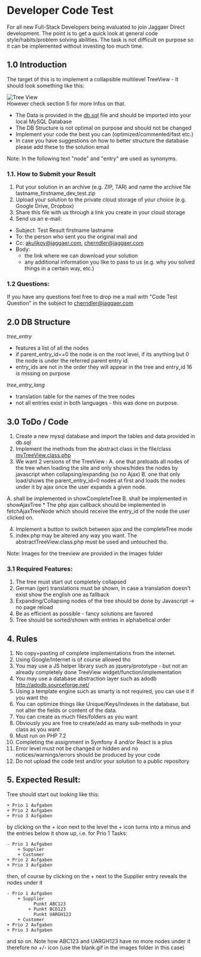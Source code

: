  # Developer Code Test
For all new Full-Stack Developers being evaluated to join Jaggaer Direct development. The point is to get a quick look at general code style/habits/problem solving abilities. The task is not difficult on purpose so it can be implemented without investing too much time.

## 1.0 Introduction

The target of this is to implement a collapsible multilevel TreeView - It should look something like this: 

![Tree View](GenericTreeView.jpg)  
However check section 5 for more Infos on that. 

- The Data is provided in the [db.sql](db.sql) file and should be imported into your local MySQL Database
- The DB Structure is not optimal on purpose and should not be changed
- Implement your code the best you can (optimized/commented/fast etc.)
- In case you have suggestions on how to better structure the database please add these to the solution email

Note: In the following text "node" and "entry" are used as synonyms.

### 1.1. How to Submit your Result

1. Put your solution in an archive (e.g. ZIP, TAR) and name the archive file lastname_firstname_dev_test.zip
2. Upload your solution to the private cloud storage of your choice (e.g. Google Drive, Dropbox)
3. Share this file with us through a link you create in your cloud storage
4. Send us an e-mail:
  * Subject: Test Result firstname lastname
  * To: the person who sent you the original mail and
  * Cc: akulikov@jaggaer.com, cherndler@jaggaer.com  
  * Body:
    * the link where we can download your solution
    * any additional information you like to pass to us (e.g. why you solved things in a certain way, etc.)

### 1.2 Questions:

If you have any questions feel free to drop me a mail with "Code Test Question" in the subject to [cherndler@jaggaer.com](cherndler@jaggaer.com)

## 2.0 DB Structure

*tree_entry* 
* features a list of all the nodes
* if parent_entry_id==0 the node is on the root level, if its anything but 0 the node is under the referred parent entry id.
* entry_ids are not in the order they will appear in the tree and entry_id 16 is missing on purpose

*tree_entry_lang*
* translation table for the names of the tree nodes
* not all entries exist in both languages - this was done on purpose.

## 3.0 ToDo / Code

1. Create a new mysql database and import the tables and data provided in db.sql
2. Implement the methods from the abstract class in the file/class [myTreeView.class.php](myTreeView.class.php)
3. We want 2 versions of the TreeView :
	A. one that preloads all nodes of the tree when loading the site and only shows/hides the nodes by javascript when collapsing/expanding (so no Ajax)
	B. one that only load/shows the parent_entry_id=0 nodes at first and loads the nodes under it by ajax once the user expands a given node.

A. shall be implemented in showCompleteTree
B. shall be implemented in showAjaxTree
	* The php ajax callback should be implemented in fetchAjaxTreeNode which should receive the entry_id of the node the user clicked on.

4. Implement a button to switch between ajax and the completeTree mode
5. index.php may be altered any way you want. The abstractTreeView.class.php must be used and untouched tho.

Note: Images for the treeview are provided in the images folder

### 3.1 Required Features:

1. The tree must start out completely collapsed
2. German (ger) translations must be shown, in case a translation doesn't exist show the english one as fallback
3. Expanding/Collapsing nodes of the tree should be done by Javascript -> no page reload
4. Be as efficient as possible - fancy solutions are favored
5. Tree should be sorted/shown with entries in alphabetical order

## 4. Rules

1. No copy+pasting of complete implementations from the internet.
2. Using Google/Internet is of course allowed tho
3. You may use a JS helper library such as jquery/prototype - but not an already completely done TreeView widget/function/implementation
4. You may use a database abstraction layer such as adodb http://adodb.sourceforge.net/
5. Using a template engine such as smarty is not required, you can use it if you want tho
6. You can optimize things like Unique/Keys/Indexes in the database, but not alter the fields or content of the data.
7. You can create as much files/folders as you want
8. Obviously you are free to create/add as many sub-methods in your class as you want
9. Must run on PHP 7.2
10. Completing the assignment in Symfony 4 and/or React is a plus
11. Error level must not be changed or hidden and no notices/warnings/errors should be produced by your code
12. Do not upload the code test and/or your solution to a public repository

## 5. Expected Result:

Tree should start out looking like this:

```
+ Prio 1 Aufgaben
+ Prio 2 Aufgaben
+ Prio 3 Aufgaben
```

by clicking on the + icon next to the level the + icon turns into a minus and the entries below it show up, i.e. for Prio 1 Tasks:

```
- Prio 1 Aufgaben
	+ Supplier
	+ Customer
+ Prio 2 Aufgaben
+ Prio 3 Aufgaben
```

then, of course by clicking on the + next to the Supplier entry reveals the nodes under it

```
- Prio 1 Aufgaben
	+ Supplier
		  Punkt ABC123
		+ Punkt BCD123
		  Punkt UARGH123
	+ Customer
+ Prio 2 Aufgaben
+ Prio 3 Aufgaben
```

and so on. Note how ABC123 and UARGH123 have no more nodes under it therefore no +/- icon (use the blank.gif in the images folder in this case)

